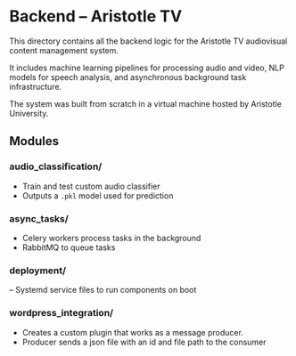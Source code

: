 # Backend – Aristotle TV

This directory contains all the backend logic for the Aristotle TV audiovisual content management system.

It includes machine learning pipelines for processing audio and video, NLP models for speech analysis, and asynchronous background task infrastructure.

The system was built from scratch in a virtual machine hosted by Aristotle University.

## Modules

### audio_classification/
- Train and test custom audio classifier
- Outputs a `.pkl` model used for prediction


### async_tasks/
- Celery workers process tasks in the background
- RabbitMQ to queue tasks

### deployment/
– Systemd service files to run components on boot

### wordpress_integration/
- Creates a custom plugin that works as a message producer.
- Producer sends a json file with an id and file path to the consumer



